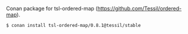 Conan package for tsl-ordered-map (https://github.com/Tessil/ordered-map).

```
$ conan install tsl-ordered-map/0.8.1@tessil/stable
```
